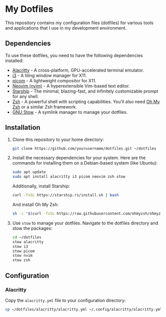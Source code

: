 # My Dotfiles

This repository contains my configuration files (dotfiles) for various tools and applications that I use in my development environment.

## Dependencies

To use these dotfiles, you need to have the following dependencies installed:

- [Alacritty](https://github.com/alacritty/alacritty) - A cross-platform, GPU-accelerated terminal emulator.
- [i3](https://i3wm.org/) - A tiling window manager for X11.
- [picom](https://github.com/yshui/picom) - A lightweight compositor for X11.
- [Neovim (nvim)](https://neovim.io/) - A hyperextensible Vim-based text editor.
- [Starship](https://starship.rs/) - The minimal, blazing-fast, and infinitely customizable prompt for any shell.
- [Zsh](https://www.zsh.org/) - A powerful shell with scripting capabilities. You'll also need [Oh My Zsh](https://ohmyz.sh/) or a similar Zsh framework.
- [GNU Stow](https://www.gnu.org/software/stow/) - A symlink manager to manage your dotfiles.

## Installation

1. Clone this repository to your home directory:

    ```sh
    git clone https://github.com/yourusername/dotfiles.git ~/dotfiles
    ```

2. Install the necessary dependencies for your system. Here are the commands for installing them on a Debian-based system (like Ubuntu):

    ```sh
    sudo apt update
    sudo apt install alacritty i3 picom neovim zsh stow
    ```

    Additionally, install Starship:

    ```sh
    curl -fsSL https://starship.rs/install.sh | bash
    ```

    And install Oh My Zsh:

    ```sh
    sh -c "$(curl -fsSL https://raw.githubusercontent.com/ohmyzsh/ohmyzsh/master/tools/install.sh)"
    ```

3. Use `stow` to manage your dotfiles. Navigate to the dotfiles directory and stow the packages:

    ```sh
    cd ~/dotfiles
    stow alacritty
    stow i3
    stow picom
    stow nvim
    stow zsh
    ```

## Configuration

### Alacritty

Copy the `alacritty.yml` file to your configuration directory:

```sh
cp ~/dotfiles/alacritty/alacritty.yml ~/.config/alacritty/alacritty.yml
